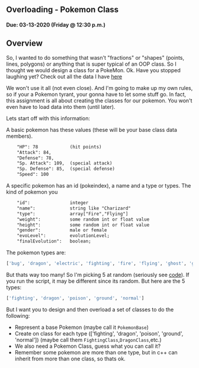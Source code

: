 ## Overloading  - Pokemon Class
#### Due:  03-13-2020 (Friday @ 12:30 p.m.) 

## Overview

So, I wanted to do something that wasn't "fractions" or "shapes" (points, lines, polygons) or anything that is super typical of an OOP class. So I thought we would design a class for a PokeMon. Ok. Have you stopped laughing yet? Check out all the data I have [here](../../Resources/99-Data/README.md) 

We won't use it all (not even close). And I'm going to make up my own rules, so if your a Pokemon tyrant, your gonna have to let some stuff go. In fact, this assignment is all about creating the classes for our pokemon. You won't even have to load data into them (until later). 

Lets start off with this information:

A basic pokemon has these values (these will be your base class data members).
```txt
    "HP": 78            (hit points)
    "Attack": 84,
    "Defense": 78,
    "Sp. Attack": 109,  (special attack)
    "Sp. Defense": 85,  (special defense)
    "Speed": 100
```

A specific pokemon has an id (pokeindex), a name and a type or types. The kind
of pokemon you
```txt
    "id":               integer
    "name":             string like "Charizard"
    "type":             array["Fire","Flying"]
    "weight":           some random int or float value
    "height":           some random int or float value
    "gender":           male or female
    "evoLevel":         evolutionLevel;
    "finalEvolution":   boolean;
```

The pokemon types are:
```py
['bug', 'dragon', 'electric', 'fighting', 'fire', 'flying', 'ghost', 'grass', 'ground', 'ice', 'normal', 'poison', 'psychic', 'rock', 'water']
```
But thats way too many! So I'm picking 5 at random (seriously see [code](../../Resources/99-Data/filter_data.py)). If you run the script, it may be different since its random. But here are the 5 types:

```py
['fighting', 'dragon', 'poison', 'ground', 'normal']
```

But I want you to design and then overload a set of classes to do the following:

- Represent a base Pokemon (maybe call it `PokemonBase`)
- Create on class for each type (['fighting', 'dragon', 'poison', 'ground', 'normal']) (maybe call them `FightingClass`,`DragonClass`,etc.)
- We also need a Pokemon Class, guess what you can call it? 
- Remember some pokemon are more than one type, but in c++ can inherit from more than one class, so thats ok.


